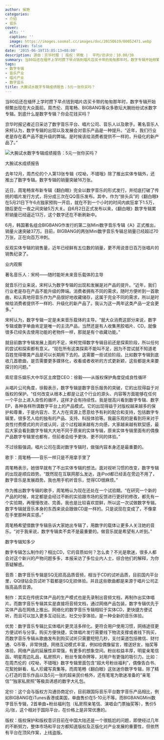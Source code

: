 ```yaml
---
author: 侯艳
categories:
- 介绍
- 音乐
cover:
  alt: ''
  caption: ''
  image: https://images.soomal.cc/images/doc/20150619/00052471.webp
  relative: false
date: '2015-06-19T15:05:13+08:00'
description: 源自：京华时报 | 版权：转载 |  平均/总评分：10.00/30
summary: 当80后还在缅怀上学时攒下早点钱到唱片店买卡带的匆匆那年时，数字专辑开始频繁出现在大众面前。周杰伦、周笔畅、BIGBANG等众多歌坛大腕纷纷试水数字专辑。到底什么是数字专辑？你会花钱买吗？
tags:
- 数字专辑
- 音乐产业
- 唱片产业
- 数字音乐
title: 大腕试水数字专辑成绩报告：5元一张你买吗？
---
```


当80后还在缅怀上学时攒下早点钱到唱片店买卡带的匆匆那年时，数字专辑开始频繁出现在大众面前。周杰伦、周笔畅、BIGBANG等众多歌坛大腕纷纷试水数字专辑。到底什么是数字专辑？你会花钱买吗？

京华时报记者近日采访了数字音乐平台、唱片公司、音乐人以及歌手。著名音乐人宋柯认为，数字专辑的出现以及发展会对音乐产品是一种提升。“近年，我们行业老是存在着产品不能升级的弊端。是时候该给消费者提供不一样的，升级化的新产品了。” 　

![大腕试水数字专辑成绩报告：5元一张你买吗？](https://images.soomal.cc/images/doc/20150619/00052471.webp)





大腕试水成绩报告

去年12月，周杰伦的个人第13张专辑《哎呦，不错哦》除了推出实体专辑外，还推出了数字专辑。数字专辑的销量突破16万张。

近日，周笔畅宣布新专辑《翻白眼》完全以数字音乐的形式发行，并彻底打破了传统的唱片发行方式，将分成三次在QQ音乐发布。其中，作为“排头兵”的《翻白眼》在5月21日下午6点独家预购一开启，就在不到一个小时的时间内疯狂拿下1.5万，随后更在一夜之间突破5万大关。自6月2日正式发布以来，《翻白眼》数字专辑累积销量已经逼近13万，这个数字还在不断刷新中。

6月，韩国著名组合BIGBANG作发行的第二张Mini数字音乐专辑《A》正式推出，销量火速突破37万。目前，BIGBANG的两张Mini数字音乐专辑总销量已经超过70万张，正在向百万冲刺。

反观实体专辑的销售量，近年已经鲜有五位数的销量，更不用说昔日百万张唱片的销售纪录了。

业内观察

著名音乐人：宋柯――随时能听未来音乐载体的主导

就音乐行业来说，宋柯认为数字专辑的出现和发展是对产品的提升。“近年，我们行业老是存在产品不能升级的弊端。消费者拥有不同的需求，随时方便听到一首歌曲，和认真地将音乐作为产品很好地收藏储存，这属于完全不同的需求，所以是时候给消费者提供不一样的、升级化的新产品了。我认为这一两年这类产品一定会更多。”

宋柯认为，数字专辑一定是未来音乐载体的主导。“就大众消费这部分来说，数字专辑或数字单曲肯定是唯一的主流产品，当然还是有人收集黑胶唱片、CD，就像很多已经失去使用功能的老物件一样，那就是有个收藏功能。”

就目前数字专辑发展上面的不足，宋柯觉得数字专辑目前还是探索阶段，所以任何的尝试和探索都有意义。“现在所有这类探索不能叫不足，因为不尝试就不知道老百姓觉得哪类产品是可以长期用下去的。这需要一些试验阶段。比如数字专辑到底收几首歌曲，是否需要更多媒体化，收看或者收听的方式更新颖，这些都是未来要探讨的问题。”

索尼音乐娱乐大中华区主席暨CEO：徐毅――从版权保护角度促成良性循环

从唱片公司角度，徐毅表示，数字专辑是数字音乐服务的突破，它的出现得益于对版权的保护。“任何改变从根本上都是让这个行业的源头、内容等方面能够在任何一个平台上进入良性的循环，这样才会有持续性。我是很高兴看到数字专辑、数字EP，各种各样所谓数字平台上的产品模式。它的出现得益于对版权越来越多的保护和尊重，于是内容方、艺人方在资源上愿意给予有利的配合和支持，包括数字专辑里，很多艺人给的独有的产品、支持、科技体验等。我最乐观的是看到将来对于良性付费模式的共识或认同，这个过程越来越有方向感，大家越来越有默契感，最后大家会看到数字专辑大大地不同于原来的实体专辑，原来实体专辑里面有的偶像产品数字专辑里也都有，但前者会给予更快、更不同的体验。”

不过徐毅强调，唱片公司在面对数字专辑时，做强内容本身还是最重要的。

歌手：周笔畅――音乐一样只是不用拿手里了

周笔畅表示，她很早就有了不出实体专辑的想法。面对视听习惯的改变，数字专辑的出现是顺应趋势。“既然现在互联网那么发达，连iPod都已经丢在旁边不用了，数字音乐是发展趋势。我也用手机听音乐，觉得CD很麻烦。”

作为推出数字专辑的歌手，周笔畅认为现在还处在一个试验期。“在研究一个新的产品的时候，肯定都是会经过不断的实验跟市场的反馈进行更好的修改，都先有一个实验期，再慢慢改进、完善。我也是比较喜欢尝鲜，所以这一次试做数字专辑。数字专辑就音乐本身的东西来说会跟做CD是一样的。只是说现在变成了，不像拿在手里那种真实感。”

周笔畅希望借数字专辑告诉大家她出专辑了，用数字的载体让更多人关注她的音乐。“对于我来说，数字专辑卖不卖不是最重要的。做音乐就是希望有人听到。”

数字专辑知多少

数字专辑怎么制作的？相比CD，它的音质如何？怎么卖？不光是歌迷，很多人都会对这个新兴的产物问题多多，本报采访了多位业内人士，综合他们的解释，为你答疑解惑。

音质：数字音乐专辑是SQ无损高品质音频，相当于CD的试听品质，目前国内平台里，QQ绿钻会员试听下载都是SQ无损体验。并且这些歌曲都是来源于唱片公司正版高品质音源。

制作：其实在传统实体产品的生产模式也是先录制出音频文档，再制作出实体唱片。而数字音乐专辑其实是直接将音频文档，通过网络产品包装，数字专辑优先于实体产品在网络上推出。网络化的数字音乐专辑相较于实体CD，更快捷方便试听，而且可以加入更多互动玩法，社交分享体验。是一种全新的音乐体验。

优势：数字音乐专辑比实体唱片更灵活多样化。更符合用户使用习惯，网络途径更方便试听与分享。购买方便快捷，实体唱片发行需要线下物流支撑或者线下购买，而数字音乐专辑从歌曲发布到购买试听只需要短短几秒，支付渠道包括微信、财付通、Q币等，非常快捷。网络互动模式丰富，例如给偶像留言，赠送好友，抽奖等体验，网络产品的延展性非常强，有更多的想象空间。粉丝权益丰厚，明星亲笔信函，明星周边礼品，私房照片，粉丝专属命牌等，对用户有更强的吸引力。比如：在周杰伦的《哎呦，不错哦》数字专辑里面包含“超大号粉丝福利”，偶像告白书、花絮抢鲜看、私人珍藏写真集等。而周笔畅《翻白眼》这张迷你数字专辑，除了精心打造的音乐作品以及5元一张的超亲民价格外，还有笔笔为歌迷准备的“亲笔信”“独家私房照”等极具诱惑的数字大礼包。

定价：这个会与版权方沟通协商定价，目前跟国际音乐平台数字音乐产品相比，例如BIGBANG在iTunes香港或美国，单曲售价在5-10元不等。而BIGBANGMini数字音乐专辑，2首单曲+粉丝福利包（私房照亲笔信、演唱会门票抽奖等），售价5元/张，这个相对于国际平台，在价格上是非常优惠的。

版权：版权保护和版权意识目前在中国大陆还是一个很尴尬的问题，即使经过几年的不断努力，整体市场和平台方都知道版权及正版化对产业发展的重要性，但依然有平台在顶风作案，上线盗版。